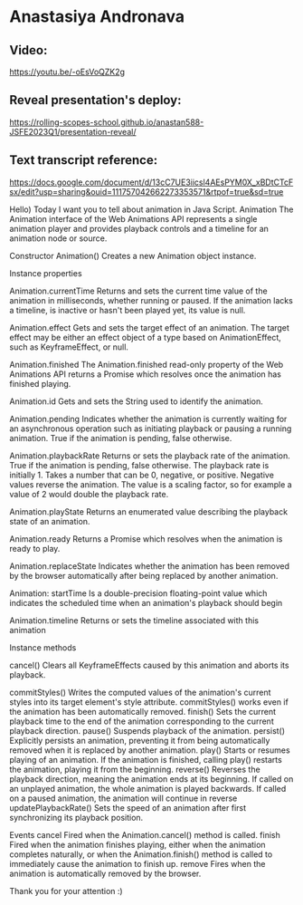 # Anastasiya Andronava 

## Video:
<https://youtu.be/-oEsVoQZK2g>

## Reveal presentation's deploy:
<https://rolling-scopes-school.github.io/anastan588-JSFE2023Q1/presentation-reveal/>

## Text transcript reference:
<https://docs.google.com/document/d/13cC7UE3iicsl4AEsPYM0X_xBDtCTcFsx/edit?usp=sharing&ouid=111757042662273353571&rtpof=true&sd=true>

Hello) Today I want you to tell about animation in Java Script.
Animation
The Animation interface of the Web Animations API represents a single animation player and provides playback controls and a timeline for an animation node or source. 

Constructor
Animation()
Creates a new Animation object instance.

Instance properties

Animation.currentTime 
Returns and sets the current time value of the animation in milliseconds, whether running or paused. If the animation lacks a timeline, is inactive or hasn't been played yet, its value is  null.

Animation.effect
Gets and sets the target effect of an animation. The target effect may be either an effect object of a type based on AnimationEffect, such as KeyframeEffect, or null.

Animation.finished 
The Animation.finished read-only property of the Web Animations API returns a Promise which resolves once the animation has finished playing.

Animation.id
Gets and sets the String used to identify the animation.

Animation.pending
Indicates whether the animation is currently waiting for an asynchronous operation such as initiating playback or pausing a running animation. True if the animation is pending, false otherwise.

Animation.playbackRate 
Returns or sets the playback rate of the animation. True if the animation is pending, false otherwise. The playback rate is initially 1. Takes a number that can be 0, negative, or positive. Negative values reverse the animation. The value is a scaling factor, so for example a value of 2 would double the playback
rate.

Animation.playState 
Returns an enumerated value describing the playback state of an animation.

Animation.ready
Returns a Promise which resolves when the animation is ready to play.

Animation.replaceState
Indicates whether the animation has been removed by the browser automatically after being replaced by another animation.

Animation: startTime
Is a double-precision floating-point value which indicates the scheduled time when an animation's playback should begin

Animation.timeline
Returns or sets the timeline associated with this animation

Instance methods

cancel()
Clears all KeyframeEffects caused by this animation and aborts its playback.

commitStyles()
Writes the computed values of the animation's current styles into its target element's style attribute. commitStyles() works even if the animation has been automatically removed.
finish()
Sets the current playback time to the end of the animation сorresponding to the current playback direction.
pause()
Suspends playback of the animation.
persist()
Explicitly persists an animation, preventing it from being automatically removed when it is replaced by another animation.
play()
Starts or resumes playing of an animation. If the animation is finished, calling play() restarts the animation, playing it from the beginning.
reverse()
Reverses the playback direction, meaning the animation ends at its beginning. If called on an unplayed animation, the whole animation is played backwards. If called on a paused animation, the animation will continue in reverse
updatePlaybackRate()
Sets the speed of an animation after first synchronizing its
playback position.

Events
cancel
Fired when the Animation.cancel() method is called.
finish
Fired when the animation finishes playing, either when the animation completes naturally, or when the Animation.finish() method is called to immediately cause the animation to finish up.
remove 
Fires when the animation is automatically removed by the browser.

Thank you for your attention :)

